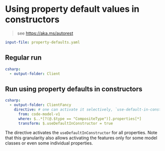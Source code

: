 # Using property default values in constructors

> see https://aka.ms/autorest

``` yaml 
input-file: property-defaults.yaml
```

## Regular run

``` yaml
csharp:
  - output-folder: Client
```

## Run using property defaults in constructors

``` yaml
csharp:
  - output-folder: ClientFancy
    directive: # one can activate it selectively, `use-default-in-constructor` is the global flag
      from: code-model-v1
      where: $..*[?(@.$type == "CompositeType")].properties[*]
      transform: $.useDefaultInConstructor = true
```

The directive activates the `useDefaultInConstructor` for all properties.
Note that this granularity also allows activating the features only for some model classes or even some individual properties.